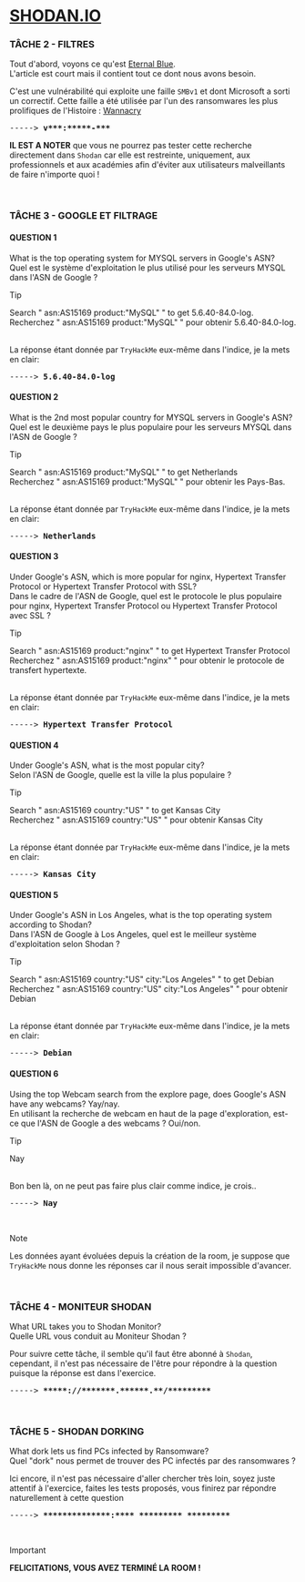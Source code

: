 # **[SHODAN.IO](https://tryhackme.com/r/room/shodan)**

### TÂCHE 2 - FILTRES

Tout d'abord, voyons ce qu'est [Eternal Blue](https://fr.wikipedia.org/wiki/EternalBlue).
<br>L'article est court mais il contient tout ce dont nous avons besoin.

C'est une vulnérabilité qui exploite une faille `SMBv1` et dont Microsoft a sorti un correctif. Cette faille a été utilisée par l'un des ransomwares les plus prolifiques de l'Histoire : [Wannacry](https://fr.wikipedia.org/wiki/WannaCry)

<pre>
-----> <b>v***:*****-***</b>
</pre>

**IL EST A NOTER** que vous ne pourrez pas tester cette recherche directement dans `Shodan` car elle est restreinte, uniquement, aux professionnels et aux académies afin d'éviter aux utilisateurs malveillants de faire n'importe quoi !

<br>

### TÂCHE 3 - GOOGLE ET FILTRAGE
#### QUESTION 1

What is the top operating system for MYSQL servers in Google's ASN?
<br>Quel est le système d'exploitation le plus utilisé pour les serveurs MYSQL dans l'ASN de Google ? 

> [!TIP]
> Search " asn:AS15169 product:"MySQL" " to get 5.6.40-84.0-log.
> <br>Recherchez " asn:AS15169 product:"MySQL" " pour obtenir 5.6.40-84.0-log.

<br>La réponse étant donnée par `TryHackMe` eux-même dans l'indice, je la mets en clair:

<pre>
-----> <b>5.6.40-84.0-log</b>
</pre>

#### QUESTION 2

What is the 2nd most popular country for MYSQL servers in Google's ASN?
<br>Quel est le deuxième pays le plus populaire pour les serveurs MYSQL dans l'ASN de Google ?

> [!TIP]
> Search " asn:AS15169 product:"MySQL" " to get Netherlands
> <br>Recherchez " asn:AS15169 product:"MySQL" " pour obtenir les Pays-Bas.

<br>La réponse étant donnée par `TryHackMe` eux-même dans l'indice, je la mets en clair:

<pre>
-----> <b>Netherlands</b>
</pre>

#### QUESTION 3

Under Google's ASN, which is more popular for nginx, Hypertext Transfer Protocol or Hypertext Transfer Protocol with SSL?
<br>Dans le cadre de l'ASN de Google, quel est le protocole le plus populaire pour nginx, Hypertext Transfer Protocol ou Hypertext Transfer Protocol avec SSL ?

> [!TIP]
> Search " asn:AS15169 product:"nginx" " to get Hypertext Transfer Protocol
> <br>Recherchez " asn:AS15169 product:"nginx" " pour obtenir le protocole de transfert hypertexte.

<br>La réponse étant donnée par `TryHackMe` eux-même dans l'indice, je la mets en clair:

<pre>
-----> <b>Hypertext Transfer Protocol</b>
</pre>

#### QUESTION 4

Under Google's ASN, what is the most popular city?
<br>Selon l'ASN de Google, quelle est la ville la plus populaire ?

> [!TIP]
> Search " asn:AS15169 country:"US" " to get Kansas City
> <br>Recherchez " asn:AS15169 country:"US" " pour obtenir Kansas City

<br>La réponse étant donnée par `TryHackMe` eux-même dans l'indice, je la mets en clair:

<pre>
-----> <b>Kansas City</b>
</pre>

#### QUESTION 5

Under Google's ASN in Los Angeles, what is the top operating system according to Shodan?
<br>Dans l'ASN de Google à Los Angeles, quel est le meilleur système d'exploitation selon Shodan ?

> [!TIP]
> Search " asn:AS15169 country:"US" city:"Los Angeles" " to get Debian
> <br>Recherchez " asn:AS15169 country:"US" city:"Los Angeles" " pour obtenir Debian

<br>La réponse étant donnée par `TryHackMe` eux-même dans l'indice, je la mets en clair:

<pre>
-----> <b>Debian</b>
</pre>

#### QUESTION 6

Using the top Webcam search from the explore page, does Google's ASN have any webcams? Yay/nay.
<br>En utilisant la recherche de webcam en haut de la page d'exploration, est-ce que l'ASN de Google a des webcams ? Oui/non.

> [!TIP]
> Nay

<br>Bon ben là, on ne peut pas faire plus clair comme indice, je crois..

<pre>
-----> <b>Nay</b>
</pre>

<br>

> [!NOTE]
>Les données ayant évoluées depuis la création de la room, je suppose que `TryHackMe` nous donne les réponses car il nous serait impossible d'avancer.

<br>

### TÂCHE 4 - MONITEUR SHODAN

What URL takes you to Shodan Monitor?
<br>Quelle URL vous conduit au Moniteur Shodan ?

Pour suivre cette tâche, il semble qu'il faut être abonné à `Shodan`, cependant, il n'est pas nécessaire de l'être pour répondre à la question puisque la réponse est dans l'exercice.

<pre>
-----> <b>*****://*******.******.**/*********</b>
</pre>

<br>

### TÂCHE 5 - SHODAN DORKING

What dork lets us find PCs infected by Ransomware?
<br>Quel "dork" nous permet de trouver des PC infectés par des ransomwares ?

Ici encore, il n'est pas nécessaire d'aller chercher très loin, soyez juste attentif à l'exercice, faites les tests proposés, vous finirez par répondre naturellement à cette question

<pre>
-----> <b>**************:**** ********* *********</b>
</pre>

<br>

> [!IMPORTANT]
> **FELICITATIONS, VOUS AVEZ TERMINÉ LA ROOM !**
